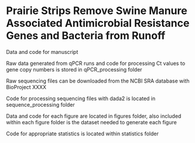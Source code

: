 # Prairie Strips Remove Swine Manure Associated Antimicrobial Resistance Genes and Bacteria from Runoff

Data and code for manuscript

Raw data generated from qPCR runs and code for processing Ct values to gene copy numbers is stored in qPCR_processing folder

Raw sequencing files can be downloaded from the NCBI SRA database with BioProject XXXX

Code for processing sequencing files with dada2 is located in sequence_processing folder

Data and code for each figure are located in figures folder, also included within each figure folder is the dataset needed to generate each figure

Code for appropriate statistics is located within statistics folder
